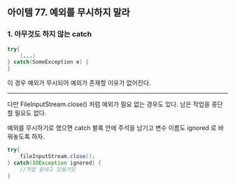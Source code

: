 ## 아이템 77. 예외를 무시하지 말라

### 1. 아무것도 하지 않는 catch
```java
try{
    (...)
} catch(SomeException e) {
}
```
이 경우 예외가 무시되어 예외가 존재할 이유가 없어진다. 

---

다만 FileInputStream.close() 처럼 예외가 필요 없는 경우도 있다. 남은 작업을 중단할 필요도 없다.

예외를 무시하기로 했으면 catch 블록 안에 주석을 남기고 변수 이름도 ignored 로 바꿔놓도록 하자.

```java
try{
    fileInputStream.close();
} catch(IOException ignored) {
    //작업 끝내고 닫을거임    
}
```